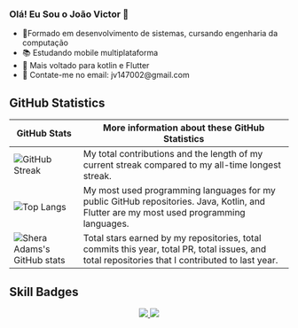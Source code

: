 ### Olá! Eu Sou o João Victor 🤙

<ul>
 <li>
    🏫Formado em desenvolvimento de sistemas, cursando engenharia da computação
 </li>
 <li>
    📚 Estudando mobile multiplataforma
 </li>
 <li>
    👯 Mais voltado para kotlin e Flutter
 </li>
 <li>
    📧 Contate-me no email: jv147002@gmail.com
 </li>
</ul>

## GitHub Statistics
<!-- TABLE -->
| GitHub Stats | More information about these GitHub Statistics |
|---|---|
| ![GitHub Streak](https://github-readme-streak-stats.herokuapp.com/?user=Ratinho253&count_private=true&show_icons=true&custom_title=Github&theme=tokyonight&bg_color=0,000000,130F40&layout=compact&border_radius=8) | My total contributions and the length of my current streak compared to my all-time longest streak.  |
| ![Top Langs](https://github-readme-stats.vercel.app/api/top-langs/?username=Ratinho253&count_private=true&theme=tokyonight&bg_color=0,000000,130F40&layout=compact&border_radius=8&langs_count=20&hide=swift) | My most used programming languages for my public GitHub repositories. Java, Kotlin, and Flutter are my most used programming languages. |
| ![Shera Adams's GitHub stats](https://github-readme-stats.vercel.app/api?username=Ratinho253&show_icons=true&count_private=true&theme=tokyonight&bg_color=0,000000,130F40&layout=compact&border_radius=10) | Total stars earned by my repositories, total commits this year, total PR, total issues, and total repositories that I contributed to last year. |

## Skill Badges

<!-- skills -->
<p align="center">
  <a href="https://skillicons.dev">
    <img src="https://skillicons.dev/icons?i=java,git,ai,eclipse,ae,idea,kotlin,firebase" />
    <img src="https://skillicons.dev/icons?i=py,vscode,visualstudio,nodejs,postman" />
  </a>
</p>
